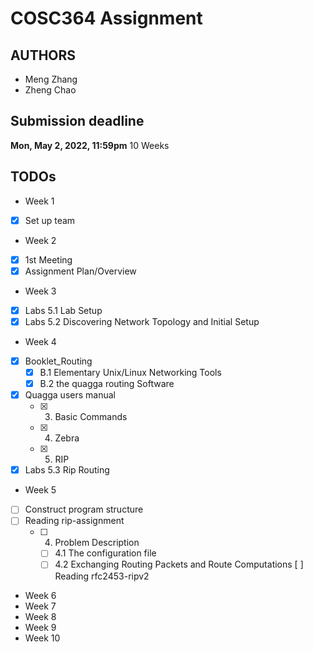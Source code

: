 # COSC364 Assignment

## AUTHORS
* Meng Zhang
* Zheng Chao

## Submission deadline
**Mon, May 2, 2022, 11:59pm**
10 Weeks

## TODOs

* Week 1
- [x] Set up team

* Week 2
- [x] 1st Meeting
- [x] Assignment Plan/Overview

* Week 3
- [x] Labs 5.1 Lab Setup
- [x] Labs 5.2 Discovering Network Topology and Initial Setup

* Week 4
- [x] Booklet_Routing
    - [x] B.1 Elementary Unix/Linux Networking Tools
    - [x] B.2 the quagga routing Software
- [x] Quagga users manual
    - [x] 3. Basic Commands
    - [x] 4. Zebra
    - [x] 5. RIP
- [x] Labs 5.3 Rip Routing

* Week 5
- [ ] Construct program structure
- [ ] Reading rip-assignment
  - [ ] 4. Problem Description
    - [ ] 4.1 The configuration file
    - [ ] 4.2 Exchanging Routing Packets and Route Computations
  [ ] Reading rfc2453-ripv2
* Week 6
* Week 7
* Week 8
* Week 9
* Week 10
